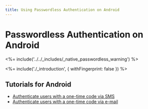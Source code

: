 ```yaml
---
title: Using Passwordless Authentication on Android
---
```

# Passwordless Authentication on Android

<!-- markdownlint-disable -->

<%= include('../../_includes/_native_passwordless_warning') %>

<%= include('./_introduction', { withFingerprint: false }) %>

## Tutorials for Android

 - [Authenticate users with a one-time code via SMS](/connections/passwordless/android-sms)
 - [Authenticate users with a one-time code via e-mail](/connections/passwordless/android-email)
